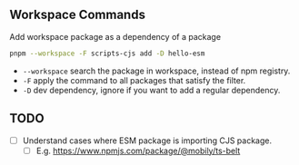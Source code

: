 ## Workspace Commands

Add workspace package as a dependency of a package

```sh
pnpm --workspace -F scripts-cjs add -D hello-esm
```

- `--workspace` search the package in workspace, instead of npm registry.
- `-F` apply the command to all packages that satisfy the filter.
- `-D` dev dependency, ignore if you want to add a regular dependency.

## TODO

- [ ] Understand cases where ESM package is importing CJS package.
  - [ ] E.g. https://www.npmjs.com/package/@mobily/ts-belt
